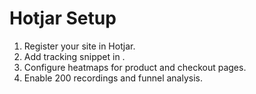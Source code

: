 # Hotjar Setup
1. Register your site in Hotjar.
2. Add tracking snippet in <head>.
3. Configure heatmaps for product and checkout pages.
4. Enable 200 recordings and funnel analysis.
